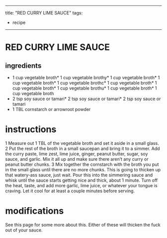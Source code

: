 

	
---
title: "RED CURRY LIME SAUCE"
tags:
  - recipe
---
# RED CURRY LIME SAUCE
## ingredients
* 1 cup vegetable broth* 1 cup vegetable brothy* 1 cup vegetable broth* 1 cup vegetable broth* 1 cup vegetable brothc* 1 cup vegetable broth* 1 cup vegetable broth* 1 cup vegetable brothu* 1 cup vegetable broth* 1 cup vegetable broth
* 2 tsp soy sauce or tamari* 2 tsp soy sauce or tamari* 2 tsp soy sauce or tamari
* 1 TBL cornstarch or arrowroot powder


# instructions
1 Measure out 1 TBL of the vegetable broth and set it aside in a small glass.
2 Put the rest of the broth in a small saucepan and bring it to a simmer. Add the curry paste,
lime zest, lime juice, ginger, peanut butter, sugar, soy sauce, and garlic. Mix it all up and make
sure there aren’t any curry or peanut butter chunks.
3 Mix together the cornstarch with the broth you put in the small glass until there are no
more chunks. This is going to thicken up that watery-ass sauce, just wait. Pour this into the
simmering sauce and whisk until the sauce starts getting nice and thick, about 1 minute. Turn
off the heat, taste, and add more garlic, lime juice, or whatever your tongue is craving. Let it
cool for at least a couple minutes before serving.

# modifications

See this page for some more about this.
Either of these will thicken the fuck out of your sauce.
	

